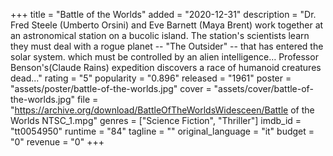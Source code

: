 +++
title = "Battle of the Worlds"
added = "2020-12-31"
description = "Dr. Fred Steele (Umberto Orsini) and Eve Barnett (Maya Brent) work together at an astronomical station on a bucolic island. The station's scientists learn they must deal with a rogue planet -- \"The Outsider\" -- that has entered the solar system. which must be controlled by an alien intelligence… Professor Benson's(Claude Rains) expedition discovers a race of humanoid creatures dead..."
rating = "5"
popularity = "0.896"
released = "1961"
poster = "assets/poster/battle-of-the-worlds.jpg"
cover = "assets/cover/battle-of-the-worlds.jpg"
file = "https://archive.org/download/BattleOfTheWorldsWidesceen/Battle of the Worlds NTSC_1.mpg"
genres = ["Science Fiction", "Thriller"]
imdb_id = "tt0054950"
runtime = "84"
tagline = ""
original_language = "it"
budget = "0"
revenue = "0"
+++